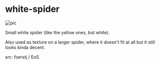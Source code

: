 # white-spider

![pic](pic.jpg)

Small white spider (like the yellow ones, but white).

Also used as texture on a larger spider, where it doesn't fit at all but it still looks kinda decent.

src: foerstj / EoS
